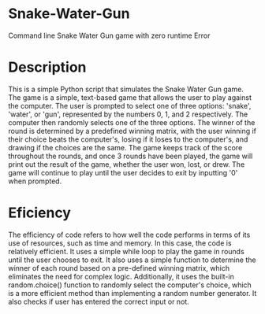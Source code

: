 # Snake-Water-Gun
Command line Snake Water Gun game with zero runtime Error

# Description
This is a simple Python script that simulates the Snake Water Gun game. The game is a simple, text-based game that allows the user to play against the computer. The user is prompted to select one of three options: 'snake', 'water', or 'gun', represented by the numbers 0, 1, and 2 respectively. The computer then randomly selects one of the three options. The winner of the round is determined by a predefined winning matrix, with the user winning if their choice beats the computer's, losing if it loses to the computer's, and drawing if the choices are the same. The game keeps track of the score throughout the rounds, and once 3 rounds have been played, the game will print out the result of the game, whether the user won, lost, or drew.
The game will continue to play until the user decides to exit by inputting '0' when prompted.

# Eficiency 
The efficiency of code refers to how well the code performs in terms of its use of resources, such as time and memory. In this case, the code is relatively efficient. It uses a simple while loop to play the game in rounds until the user chooses to exit. It also uses a simple function to determine the winner of each round based on a pre-defined winning matrix, which eliminates the need for complex logic. Additionally, it uses the built-in random.choice() function to randomly select the computer's choice, which is a more efficient method than implementing a random number generator.
It also checks if user has entered the correct input or not.
